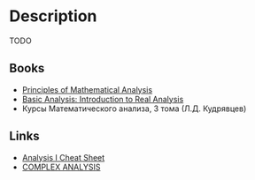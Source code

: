 # Description

TODO


## Books

- [Principles of Mathematical Analysis](https://www.goodreads.com/book/show/292079)
- [Basic Analysis: Introduction to Real Analysis](https://www.jirka.org/ra/)
- Курсы Математического анализа, 3 тома (Л.Д. Кудрявцев)


## Links

- [Analysis I Cheat Sheet](https://rethinks.org/blog/wn7L93tV8V)
- [COMPLEX ANALYSIS](https://complex-analysis.com/)
